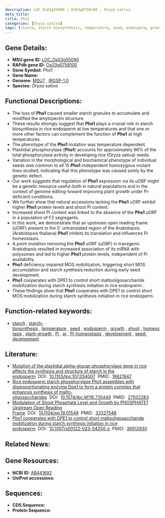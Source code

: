 ```yaml
---
description: LOC_Os03g55090 ; Os03g0758100 ; Oryza sativa
meta_title:
title: Pho1
categories: [Oryza sativa]
tags: [starch, starch biosynthesis, temperature, seed, endosperm, growth, shoot, homeostasis, plant growth, Pi,  pi , Pi homeostasis, development, seed development]
---
```


## Gene Details:
- **MSU gene ID:** [LOC_Os03g55090](http://rice.uga.edu/cgi-bin/ORF_infopage.cgi?orf=LOC_Os03g55090)  
- **RAPdb gene ID:** [Os03g0758100](https://rapdb.dna.affrc.go.jp/locus/?name=Os03g0758100)  
- **Gene Symbol:** Pho1
- **Gene Name:**
- **Genome:**  [MSU7](http://rice.uga.edu/)&nbsp;,&nbsp;[IRGSP-1.0](https://rapdb.dna.affrc.go.jp/download/irgsp1.html)
- **Species:** *Oryza sativa*

## Functional Descriptions:
   - The loss of **Pho1** caused smaller starch granules to accumulate and modified the amylopectin structure.
   - These results strongly suggest that **Pho1** plays a crucial role in starch biosynthesis in rice endosperm at low temperatures and that one or more other factors can complement the function of **Pho1** at high temperatures.
   - The phenotype of the **Pho1** mutation was temperature dependent.
   - Plastidial phosphorylase (**Pho1**) accounts for approximately 96% of the total phosphorylase activity in developing rice (Oryza sativa) seeds.
   - Variation in the morphological and biochemical phenotype of individual seeds was common to all 15 **Pho1**-independent homozygous mutant lines studied, indicating that this phenotype was caused solely by the genetic defect.
   - Our work suggests that regulation of **Pho1** expression via its uORF might be a genetic resource useful-both in natural populations and in the context of genome editing-toward improving plant growth under Pi-deficient conditions.
   - We further show that natural accessions lacking the **Pho1** uORF exhibit higher **Pho1** protein levels and shoot Pi content.
   - Increased shoot Pi content was linked to the absence of the **Pho1** uORF in a population of F2 segregants.
   - In this work, we demonstrate that an upstream open reading frame (uORF) present in the 5' untranslated region of the Arabidopsis (Arabidopsis thaliana) **Pho1** inhibits its translation and influences Pi homeostasis.
   - A point mutation removing the **Pho1** uORF (<a6><a4>uORF) in transgenic Arabidopsis resulted in increased association of its mRNA with polysomes and led to higher **Pho1** protein levels, independent of Pi availability.
   - **Pho1** deficiency impaired MOS mobilization, triggering short MOS accumulation and starch synthesis reduction during early seed development.
   - **Pho1** cooperates with DPE1 to control short maltooligosaccharide mobilization during starch synthesis initiation in rice endosperm..
   - These findings show that **Pho1** cooperates with DPE1 to control short MOS mobilization during starch synthesis initiation in rice endosperm.

## Function-related keywords:
   - [starch](/tags/starch/)&nbsp;,&nbsp;[starch-biosynthesis](/tags/starch-biosynthesis/)&nbsp;,&nbsp;[temperature](/tags/temperature/)&nbsp;,&nbsp;[seed](/tags/seed/)&nbsp;,&nbsp;[endosperm](/tags/endosperm/)&nbsp;,&nbsp;[growth](/tags/growth/)&nbsp;,&nbsp;[shoot](/tags/shoot/)&nbsp;,&nbsp;[homeostasis](/tags/homeostasis/)&nbsp;,&nbsp;[plant-growth](/tags/plant-growth/)&nbsp;,&nbsp;[Pi](/tags/Pi/)&nbsp;,&nbsp;[pi](/tags/pi/)&nbsp;,&nbsp;[Pi-homeostasis](/tags/Pi-homeostasis/)&nbsp;,&nbsp;[development](/tags/development/)&nbsp;,&nbsp;[seed-development](/tags/seed-development/)

## Literature:
   - [Mutation of the plastidial alpha-glucan phosphorylase gene in rice affects the synthesis and structure of starch in the endosperm](https://www.doi.org/10.1105/tpc.107.054007)&nbsp;&nbsp;DOI:&nbsp;&nbsp;[10.1105/tpc.107.054007](https://www.doi.org/10.1105/tpc.107.054007)&nbsp;&nbsp;PMID:&nbsp;&nbsp;[18621947](https://pubmed.ncbi.nlm.nih.gov/18621947/)
   - [Rice endosperm starch phosphorylase Pho1 assembles with disproportionating enzyme Dpe1 to form a protein complex that enhances synthesis of malto-oligosaccharides](https://www.doi.org/10.1074/jbc.M116.735449)&nbsp;&nbsp;DOI:&nbsp;&nbsp;[10.1074/jbc.M116.735449](https://www.doi.org/10.1074/jbc.M116.735449)&nbsp;&nbsp;PMID:&nbsp;&nbsp;[27502283](https://pubmed.ncbi.nlm.nih.gov/27502283/)
   - [Modulation of Shoot Phosphate Level and Growth by PHOSPHATE1 Upstream Open Reading Frame](https://www.doi.org/10.1104/pp.19.01549)&nbsp;&nbsp;DOI:&nbsp;&nbsp;[10.1104/pp.19.01549](https://www.doi.org/10.1104/pp.19.01549)&nbsp;&nbsp;PMID:&nbsp;&nbsp;[32327548](https://pubmed.ncbi.nlm.nih.gov/32327548/)
   - [Pho1 cooperates with DPE1 to control short maltooligosaccharide mobilization during starch synthesis initiation in rice endosperm](https://www.doi.org/10.1007/s00122-023-04250-z)&nbsp;&nbsp;DOI:&nbsp;&nbsp;[10.1007/s00122-023-04250-z](https://www.doi.org/10.1007/s00122-023-04250-z)&nbsp;&nbsp;PMID:&nbsp;&nbsp;[36912930](https://pubmed.ncbi.nlm.nih.gov/36912930/)

## Related News:

## Gene Resources:
- **NCBI ID:**  [AB441692](http://www.ncbi.nlm.nih.gov/nuccore/AB441692)
- **UniProt accessions:** [](https://www.uniprot.org/uniprotkb//entry)

## Sequences:
- **CDS Sequence:**
- **Protein Sequence:**
